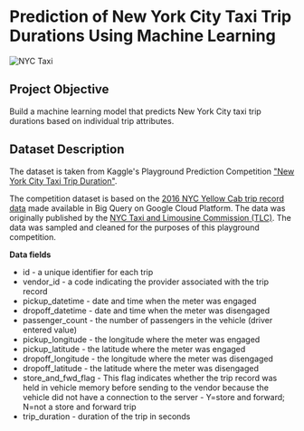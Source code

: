 # Prediction of New York City Taxi Trip Durations Using Machine Learning

![NYC Taxi](https://github.com/mbagiev/nyc-taxi-trip-duration-prediction/blob/main/nyc_taxi.jpeg?raw=true)

## Project Objective
Build a machine learning model that predicts New York City taxi trip durations based on individual trip attributes.

## Dataset Description

The dataset is taken from Kaggle's Playground Prediction Competition ["New York City Taxi Trip Duration"](https://www.kaggle.com/c/nyc-taxi-trip-duration/overview).

The competition dataset is based on the [2016 NYC Yellow Cab trip record data](https://cloud.google.com/bigquery/public-data) made available in Big Query on Google Cloud Platform. The data was originally published by the [NYC Taxi and Limousine Commission (TLC)](https://www.nyc.gov/site/tlc/about/tlc-trip-record-data.page). The data was sampled and cleaned for the purposes of this playground competition.

**Data fields**
- id - a unique identifier for each trip
- vendor_id - a code indicating the provider associated with the trip record
- pickup_datetime - date and time when the meter was engaged
- dropoff_datetime - date and time when the meter was disengaged
- passenger_count - the number of passengers in the vehicle (driver entered value)
- pickup_longitude - the longitude where the meter was engaged
- pickup_latitude - the latitude where the meter was engaged
- dropoff_longitude - the longitude where the meter was disengaged
- dropoff_latitude - the latitude where the meter was disengaged
- store_and_fwd_flag - This flag indicates whether the trip record was held in vehicle memory before sending to the vendor because the vehicle did not have a connection to the server - Y=store and forward; N=not a store and forward trip
- trip_duration - duration of the trip in seconds
